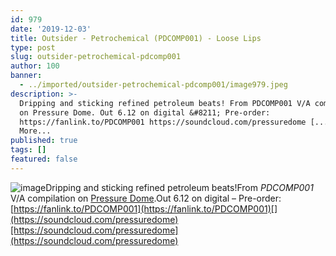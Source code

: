 ```yaml
---
id: 979
date: '2019-12-03'
title: Outsider - Petrochemical (PDCOMP001) - Loose Lips
type: post
slug: outsider-petrochemical-pdcomp001
author: 100
banner:
  - ../imported/outsider-petrochemical-pdcomp001/image979.jpeg
description: >-
  Dripping and sticking refined petroleum beats! From PDCOMP001 V/A compilation
  on Pressure Dome. Out 6.12 on digital &#8211; Pre-order:
  https://fanlink.to/PDCOMP001 https://soundcloud.com/pressuredome [...]Read
  More...
published: true
tags: []
featured: false
---
```

![image](../../imported/outsider-petrochemical-pdcomp001/image979.jpeg)Dripping and sticking refined petroleum beats!From _PDCOMP001_ V/A compilation on [Pressure Dome](https://pressuredome.bandcamp.com/).Out 6.12 on digital – Pre-order: [](https://fanlink.to/PDCOMP001)[https://fanlink.to/PDCOMP001](https://fanlink.to/PDCOMP001)[](https://soundcloud.com/pressuredome)[https://soundcloud.com/pressuredome](https://soundcloud.com/pressuredome)